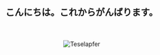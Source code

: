 <div align="center">
  <h2>
    こんにちは。これからがんばります。
  </h2>
  <br><br>
  <img alt="Teselapfer" src="https://github-readme-stats-git-master-kiharu3112s-projects.vercel.app/api/top-langs/?username=Teselapfer&show_icons=true&layout=compact&langs_count=8&card_width=320" />
</div>

<!--
**Teselapfer/Teselapfer** is a ✨ _special_ ✨ repository because its `README.md` (this file) appears on your GitHub profile.

Here are some ideas to get you started:

- 🔭 I’m currently working on ...
- 🌱 I’m currently learning ...
- 👯 I’m looking to collaborate on ...
- 🤔 I’m looking for help with ...
- 💬 Ask me about ...
- 📫 How to reach me: ...
- 😄 Pronouns: ...
- ⚡ Fun fact: ...
-->

